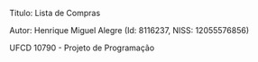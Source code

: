 Titulo: Lista de Compras

Autor: Henrique Miguel Alegre (Id: 8116237, NISS: 12055576856)

UFCD 10790 - Projeto de Programação
